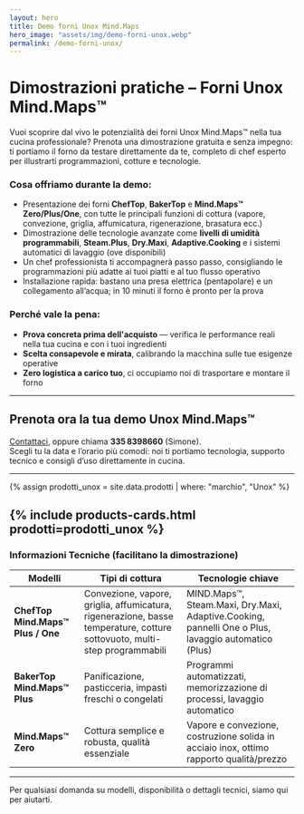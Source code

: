 ```yaml
---
layout: hero
title: Demo forni Unox Mind.Maps
hero_image: "assets/img/demo-forni-unox.webp"
permalink: /demo-forni-unox/
---
```


# Dimostrazioni pratiche – Forni Unox Mind.Maps™

Vuoi scoprire dal vivo le potenzialità dei forni Unox Mind.Maps™ nella tua cucina professionale? Prenota una dimostrazione gratuita e senza impegno: ti portiamo il forno da testare direttamente da te, completo di chef esperto per illustrarti programmazioni, cotture e tecnologie.

### Cosa offriamo durante la demo:
- Presentazione dei forni **ChefTop**, **BakerTop** e **Mind.Maps™ Zero/Plus/One**, con tutte le principali funzioni di cottura (vapore, convezione, griglia, affumicatura, rigenerazione, brasatura ecc.)
- Dimostrazione delle tecnologie avanzate come **livelli di umidità programmabili**, **Steam.Plus**, **Dry.Maxi**, **Adaptive.Cooking** e i sistemi automatici di lavaggio (ove disponibili)
- Un chef professionista ti accompagnerà passo passo, consigliando le programmazioni più adatte ai tuoi piatti e al tuo flusso operativo
- Installazione rapida: bastano una presa elettrica (pentapolare) e un collegamento all’acqua; in 10 minuti il forno è pronto per la prova

### Perché vale la pena:
- **Prova concreta prima dell'acquisto** — verifica le performance reali nella tua cucina e con i tuoi ingredienti
- **Scelta consapevole e mirata**, calibrando la macchina sulle tue esigenze operative
- **Zero logistica a carico tuo**, ci occupiamo noi di trasportare e montare il forno

---

##  Prenota ora la tua demo Unox Mind.Maps™

[Contattaci](/contatti/), oppure chiama **335 8398660** (Simone).  
Scegli tu la data e l’orario più comodi: noi ti portiamo tecnologia, supporto tecnico e consigli d’uso direttamente in cucina.

---
{% assign prodotti_unox = site.data.prodotti | where: "marchio", "Unox"  %}
  
{% include products-cards.html 
   prodotti=prodotti_unox
%}
---

### Informazioni Tecniche (facilitano la dimostrazione)

| Modelli | Tipi di cottura | Tecnologie chiave |
|---------|------------------|-------------------|
| **ChefTop Mind.Maps™ Plus / One** | Convezione, vapore, griglia, affumicatura, rigenerazione, basse temperature, cotture sottovuoto, multi-step programmabili | MIND.Maps™, Steam.Maxi, Dry.Maxi, Adaptive.Cooking, pannelli One o Plus, lavaggio automatico (Plus)|
| **BakerTop Mind.Maps™ Plus** | Panificazione, pasticceria, impasti freschi o congelati | Programmi automatizzati, memorizzazione di processi, lavaggio automatico |
| **Mind.Maps™ Zero** | Cottura semplice e robusta, qualità essenziale | Vapore e convezione, costruzione solida in acciaio inox, ottimo rapporto qualità/prezzo  |

---

Per qualsiasi domanda su modelli, disponibilità o dettagli tecnici, siamo qui per aiutarti.

